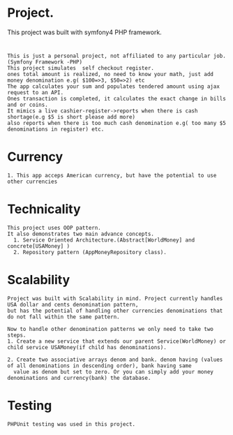 # Project.
This project was built with symfony4 PHP framework.
#
    This is just a personal project, not affiliated to any particular job.(Symfony Framework -PHP)
    This project simulates  self checkout register.
    ones total amount is realized, no need to know your math, just add money denomination e.g( $100=>3, $50=>2) etc
    The app calculates your sum and populates tendered amount using ajax request to an API.  
    Ones transaction is completed, it calculates the exact change in bills and or coins.
    It mimics a live cashier-register->reports when there is cash shortage(e.g $5 is short please add more)
    also reports when there is too much cash denomination e.g( too many $5 denominations in register) etc.
 

#   Currency
    1. This app acceps American currency, but have the potential to use other currencies
#   Technicality
    This project uses OOP pattern.
    It also demonstrates two main advance concepts.
      1. Service Oriented Architecture.(Abstract[WorldMoney] and concrete[USAMoney] )
      2. Repository pattern (AppMoneyRepository class).

#   Scalability
    Project was built with Scalability in mind. Project currently handles USA dollar and cents denomination pattern,
    but has the potential of handling other currencies denominations that do not fall within the same pattern.

    Now to handle other denomination patterns we only need to take two steps.
    1. Create a new service that extends our parent Service(WorldMoney) or child service USAMoney(if child has denominations).

    2. Create two associative arrays denom and bank. denom having (values of all denominations in descending order), bank having same
      value as denom but set to zero. Or you can simply add your money denominations and currency(bank) the database.


#   Testing
    PHPUnit testing was used in this project.

